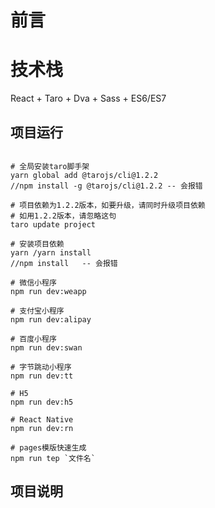 # 前言

# 技术栈

React + Taro + Dva + Sass + ES6/ES7

## 项目运行

```

# 全局安装taro脚手架
yarn global add @tarojs/cli@1.2.2
//npm install -g @tarojs/cli@1.2.2 -- 会报错

# 项目依赖为1.2.2版本，如要升级，请同时升级项目依赖
# 如用1.2.2版本，请忽略这句
taro update project

# 安装项目依赖
yarn /yarn install 
//npm install   -- 会报错

# 微信小程序
npm run dev:weapp

# 支付宝小程序
npm run dev:alipay

# 百度小程序
npm run dev:swan

# 字节跳动小程序
npm run dev:tt

# H5
npm run dev:h5

# React Native
npm run dev:rn

# pages模版快速生成
npm run tep `文件名`

```

## 项目说明

